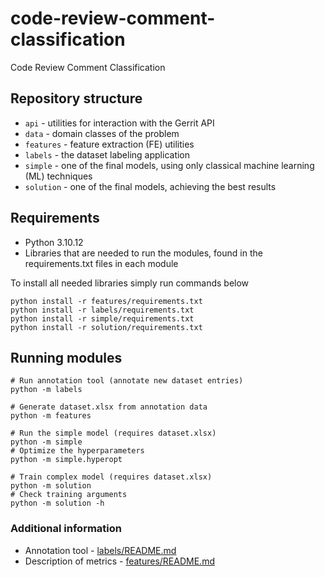 # code-review-comment-classification

Code Review Comment Classification


## Repository structure

- `api` - utilities for interaction with the Gerrit API
- `data` - domain classes of the problem
- `features` - feature extraction (FE) utilities
- `labels` - the dataset labeling application
- `simple` - one of the final models, using only classical machine learning (ML) techniques
- `solution` - one of the final models, achieving the best results


## Requirements
- Python 3.10.12
- Libraries that are needed to run the modules, found in the requirements.txt files in each module

To install all needed libraries simply run commands below
```
python install -r features/requirements.txt
python install -r labels/requirements.txt
python install -r simple/requirements.txt
python install -r solution/requirements.txt
```

## Running modules
```
# Run annotation tool (annotate new dataset entries)
python -m labels

# Generate dataset.xlsx from annotation data
python -m features

# Run the simple model (requires dataset.xlsx)
python -m simple
# Optimize the hyperparameters
python -m simple.hyperopt

# Train complex model (requires dataset.xlsx)
python -m solution
# Check training arguments
python -m solution -h
```

### Additional information
- Annotation tool - [labels/README.md](/labels/README.md)
- Description of metrics - [features/README.md](/features/README.md)